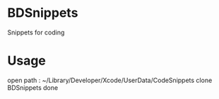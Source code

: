 # BDSnippets
Snippets for coding

# Usage

open path : ~/Library/Developer/Xcode/UserData/CodeSnippets
clone BDSnippets
done
